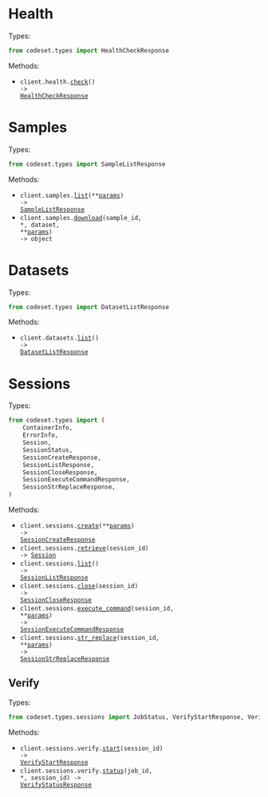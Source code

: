 # Health

Types:

```python
from codeset.types import HealthCheckResponse
```

Methods:

- <code title="get /health">client.health.<a href="./src/codeset/resources/health.py">check</a>() -> <a href="./src/codeset/types/health_check_response.py">HealthCheckResponse</a></code>

# Samples

Types:

```python
from codeset.types import SampleListResponse
```

Methods:

- <code title="get /samples">client.samples.<a href="./src/codeset/resources/samples.py">list</a>(\*\*<a href="src/codeset/types/sample_list_params.py">params</a>) -> <a href="./src/codeset/types/sample_list_response.py">SampleListResponse</a></code>
- <code title="get /samples/{dataset}/{sample_id}/download">client.samples.<a href="./src/codeset/resources/samples.py">download</a>(sample_id, \*, dataset, \*\*<a href="src/codeset/types/sample_download_params.py">params</a>) -> object</code>

# Datasets

Types:

```python
from codeset.types import DatasetListResponse
```

Methods:

- <code title="get /datasets">client.datasets.<a href="./src/codeset/resources/datasets.py">list</a>() -> <a href="./src/codeset/types/dataset_list_response.py">DatasetListResponse</a></code>

# Sessions

Types:

```python
from codeset.types import (
    ContainerInfo,
    ErrorInfo,
    Session,
    SessionStatus,
    SessionCreateResponse,
    SessionListResponse,
    SessionCloseResponse,
    SessionExecuteCommandResponse,
    SessionStrReplaceResponse,
)
```

Methods:

- <code title="post /sessions">client.sessions.<a href="./src/codeset/resources/sessions/sessions.py">create</a>(\*\*<a href="src/codeset/types/session_create_params.py">params</a>) -> <a href="./src/codeset/types/session_create_response.py">SessionCreateResponse</a></code>
- <code title="get /sessions/{session_id}">client.sessions.<a href="./src/codeset/resources/sessions/sessions.py">retrieve</a>(session_id) -> <a href="./src/codeset/types/session.py">Session</a></code>
- <code title="get /sessions">client.sessions.<a href="./src/codeset/resources/sessions/sessions.py">list</a>() -> <a href="./src/codeset/types/session_list_response.py">SessionListResponse</a></code>
- <code title="delete /sessions/{session_id}">client.sessions.<a href="./src/codeset/resources/sessions/sessions.py">close</a>(session_id) -> <a href="./src/codeset/types/session_close_response.py">SessionCloseResponse</a></code>
- <code title="post /sessions/{session_id}/exec">client.sessions.<a href="./src/codeset/resources/sessions/sessions.py">execute_command</a>(session_id, \*\*<a href="src/codeset/types/session_execute_command_params.py">params</a>) -> <a href="./src/codeset/types/session_execute_command_response.py">SessionExecuteCommandResponse</a></code>
- <code title="post /sessions/{session_id}/str_replace">client.sessions.<a href="./src/codeset/resources/sessions/sessions.py">str_replace</a>(session_id, \*\*<a href="src/codeset/types/session_str_replace_params.py">params</a>) -> <a href="./src/codeset/types/session_str_replace_response.py">SessionStrReplaceResponse</a></code>

## Verify

Types:

```python
from codeset.types.sessions import JobStatus, VerifyStartResponse, VerifyStatusResponse
```

Methods:

- <code title="post /sessions/{session_id}/verify">client.sessions.verify.<a href="./src/codeset/resources/sessions/verify.py">start</a>(session_id) -> <a href="./src/codeset/types/sessions/verify_start_response.py">VerifyStartResponse</a></code>
- <code title="get /sessions/{session_id}/verify/{job_id}">client.sessions.verify.<a href="./src/codeset/resources/sessions/verify.py">status</a>(job_id, \*, session_id) -> <a href="./src/codeset/types/sessions/verify_status_response.py">VerifyStatusResponse</a></code>
